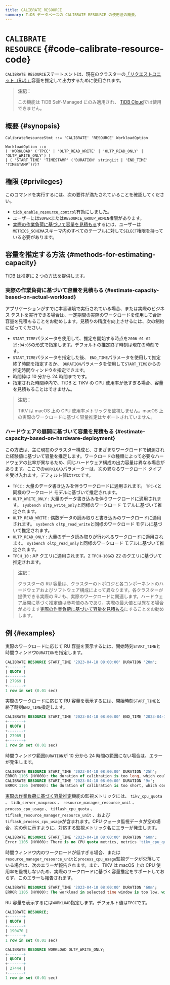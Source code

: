 ```yaml
---
title: CALIBRATE RESOURCE
summary: TiDB データベースの CALIBRATE RESOURCE の使用法の概要。
---
```


# <code>CALIBRATE RESOURCE</code> {#code-calibrate-resource-code}

`CALIBRATE RESOURCE`ステートメントは、現在のクラスターの[「リクエストユニット（RU）」](/tidb-resource-control#what-is-request-unit-ru)容量を推定して出力するために使用されます。

> **注記：**
>
> この機能は TiDB Self-Managed にのみ適用され、 [TiDB Cloud](https://docs.pingcap.com/tidbcloud/)では使用できません。

## 概要 {#synopsis}

```ebnf+diagram
CalibrateResourceStmt ::= 'CALIBRATE' 'RESOURCE' WorkloadOption

WorkloadOption ::=
( 'WORKLOAD' ('TPCC' | 'OLTP_READ_WRITE' | 'OLTP_READ_ONLY' | 'OLTP_WRITE_ONLY') )
| ( 'START_TIME' 'TIMESTAMP' ('DURATION' stringLit | 'END_TIME' 'TIMESTAMP')?)?

```

## 権限 {#privileges}

このコマンドを実行するには、次の要件が満たされていることを確認してください。

-   [`tidb_enable_resource_control`](/system-variables.md#tidb_enable_resource_control-new-in-v660)有効にしました。
-   ユーザーには`SUPER`または`RESOURCE_GROUP_ADMIN`権限があります。
-   [実際の作業負荷に基づいて容量を見積もる](#estimate-capacity-based-on-actual-workload)するには、ユーザーは`METRICS_SCHEMA`スキーマ内のすべてのテーブルに対して`SELECT`権限を持っている必要があります。

## 容量を推定する方法 {#methods-for-estimating-capacity}

TiDB は推定に 2 つの方法を提供します。

### 実際の作業負荷に基づいて容量を見積もる {#estimate-capacity-based-on-actual-workload}

アプリケーションがすでに本番環境で実行されている場合、または実際のビジネス テストを実行できる場合は、一定期間の実際のワークロードを使用して合計容量を見積もることをお勧めします。見積りの精度を向上させるには、次の制約に従ってください。

-   `START_TIME`パラメータを使用して、推定を開始する時点を`2006-01-02 15:04:05`の形式で指定します。デフォルトの推定終了時刻は現在の時刻です。
-   `START_TIME`パラメータを指定した後、 `END_TIME`パラメータを使用して推定終了時間を指定するか、 `DURATION`パラメータを使用して`START_TIME`からの推定時間ウィンドウを指定できます。
-   時間枠は 10 分から 24 時間までです。
-   指定された時間枠内で、TiDB と TiKV の CPU 使用率が低すぎる場合、容量を見積もることはできません。

> **注記：**
>
> TiKV は macOS 上の CPU 使用率メトリックを監視しません。macOS 上の実際のワークロードに基づく容量推定はサポートされていません。

### ハードウェアの展開に基づいて容量を見積もる {#estimate-capacity-based-on-hardware-deployment}

この方法は、主に現在のクラスター構成と、さまざまなワークロードで観測された経験値に基づいて容量を推定します。ワークロードの種類によって必要なハードウェアの比率が異なるため、同じハードウェア構成の出力容量は異なる場合があります。ここでの`WORKLOAD`パラメーターは、次の異なるワークロード タイプを受け入れます。デフォルト値は`TPCC`です。

-   `TPCC` : 大量のデータ書き込みを伴うワークロードに適用されます。 `TPC-C`と同様のワークロード モデルに基づいて推定されます。
-   `OLTP_WRITE_ONLY` : 大量のデータ書き込みを伴うワークロードに適用されます。 `sysbench oltp_write_only`と同様のワークロード モデルに基づいて推定されます。
-   `OLTP_READ_WRITE` : 偶数データの読み取りと書き込みのワークロードに適用されます。 `sysbench oltp_read_write`と同様のワークロード モデルに基づいて推定されます。
-   `OLTP_READ_ONLY` : 大量のデータ読み取りが行われるワークロードに適用されます。 `sysbench oltp_read_only`と同様のワークロード モデルに基づいて推定されます。
-   `TPCH_10` : AP クエリに適用されます。2 `TPCH-10G`の 22 のクエリに基づいて推定されます。

> **注記：**
>
> クラスターの RU 容量は、クラスターのトポロジと各コンポーネントのハードウェアおよびソフトウェア構成によって異なります。各クラスターが提供できる実際の RU も、実際のワークロードに関連します。ハードウェア展開に基づく推定値は参考値のみであり、実際の最大値とは異なる場合があります[実際の作業負荷に基づいて容量を見積もる](#estimate-capacity-based-on-actual-workload)にすることをお勧めします。

## 例 {#examples}

実際のワークロードに応じて RU 容量を表示するには、開始時刻`START_TIME`と時間ウィンドウ`DURATION`を指定します。

```sql
CALIBRATE RESOURCE START_TIME '2023-04-18 08:00:00' DURATION '20m';
+-------+
| QUOTA |
+-------+
| 27969 |
+-------+
1 row in set (0.01 sec)
```

実際のワークロードに応じて RU 容量を表示するには、開始時刻`START_TIME`と終了時刻`END_TIME`指定します。

```sql
CALIBRATE RESOURCE START_TIME '2023-04-18 08:00:00' END_TIME '2023-04-18 08:20:00';
+-------+
| QUOTA |
+-------+
| 27969 |
+-------+
1 row in set (0.01 sec)
```

時間ウィンドウ範囲`DURATION`が 10 分から 24 時間の範囲にない場合は、エラーが発生します。

```sql
CALIBRATE RESOURCE START_TIME '2023-04-18 08:00:00' DURATION '25h';
ERROR 1105 (HY000): the duration of calibration is too long, which could lead to inaccurate output. Please make the duration between 10m0s and 24h0m0s
CALIBRATE RESOURCE START_TIME '2023-04-18 08:00:00' DURATION '9m';
ERROR 1105 (HY000): the duration of calibration is too short, which could lead to inaccurate output. Please make the duration between 10m0s and 24h0m0s
```

[実際の作業負荷に基づく容量推定](#estimate-capacity-based-on-actual-workload)機能の監視メトリックには、 `tikv_cpu_quota` 、 `tidb_server_maxprocs` 、 `resource_manager_resource_unit` 、 `process_cpu_usage` 、 `tiflash_cpu_quota` 、 `tiflash_resource_manager_resource_unit` 、および`tiflash_process_cpu_usage`が含まれます。CPU クォータ監視データが空の場合、次の例に示すように、対応する監視メトリック名にエラーが発生します。

```sql
CALIBRATE RESOURCE START_TIME '2023-04-18 08:00:00' DURATION '60m';
Error 1105 (HY000): There is no CPU quota metrics, metrics 'tikv_cpu_quota' is empty
```

時間ウィンドウ内のワークロードが低すぎる場合、または`resource_manager_resource_unit`と`process_cpu_usage`監視データが欠落している場合は、次のエラーが報告されます。また、TiKV は macOS 上の CPU 使用率を監視しないため、実際のワークロードに基づく容量推定をサポートしておらず、このエラーも報告されます。

```sql
CALIBRATE RESOURCE START_TIME '2023-04-18 08:00:00' DURATION '60m';
ERROR 1105 (HY000): The workload in selected time window is too low, with which TiDB is unable to reach a capacity estimation; please select another time window with higher workload, or calibrate resource by hardware instead
```

RU 容量を表示するには`WORKLOAD`指定します。デフォルト値は`TPCC`です。

```sql
CALIBRATE RESOURCE;
+-------+
| QUOTA |
+-------+
| 190470 |
+-------+
1 row in set (0.01 sec)

CALIBRATE RESOURCE WORKLOAD OLTP_WRITE_ONLY;
+-------+
| QUOTA |
+-------+
| 27444 |
+-------+
1 row in set (0.01 sec)
```
